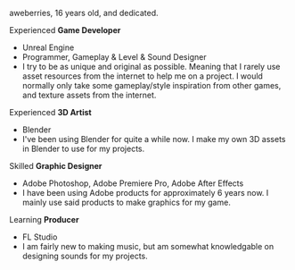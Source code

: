 aweberries, 16 years old, and dedicated.

Experienced **Game Developer**
- Unreal Engine
- Programmer, Gameplay & Level & Sound Designer
- I try to be as unique and original as possible. Meaning that I rarely use asset resources from the internet to help me on a project. I would normally only take some gameplay/style inspiration from other games, and texture assets from the internet.

Experienced **3D Artist**
- Blender
- I've been using Blender for quite a while now. I make my own 3D assets in Blender to use for my projects.

Skilled **Graphic Designer**
- Adobe Photoshop, Adobe Premiere Pro, Adobe After Effects
- I have been using Adobe products for approximately 6 years now. I mainly use said products to make graphics for my game.

Learning **Producer**
- FL Studio
- I am fairly new to making music, but am somewhat knowledgable on designing sounds for my projects.

